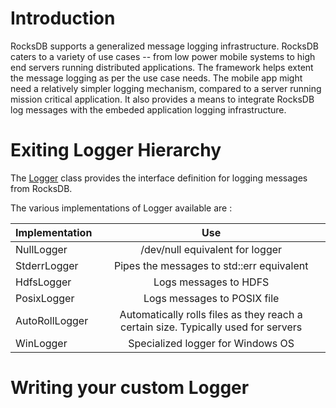 # Introduction

RocksDB supports a generalized message logging infrastructure. RocksDB caters to a variety of use cases -- from low power mobile systems to high end servers running distributed applications. The framework helps extent the message logging as per the use case needs. The mobile app might need a relatively simpler logging mechanism, compared to a server running mission critical application. It also provides a means to integrate RocksDB log messages with the embeded application logging infrastructure. 

# Exiting Logger Hierarchy

The [Logger](https://github.com/facebook/rocksdb/blob/master/include/rocksdb/env.h#L663) class provides the interface definition for logging messages from RocksDB. 

The various implementations of Logger available are :

| Implementation        | Use           |
| ------------- |:-------------:| 
| NullLogger | /dev/null equivalent for logger| 
| StderrLogger| Pipes the messages to std::err equivalent| 
| HdfsLogger| Logs messages to HDFS|
| PosixLogger| Logs messages to POSIX file|
| AutoRollLogger| Automatically rolls files as they reach a certain size. Typically used for servers|
| WinLogger| Specialized logger for Windows OS|

# Writing your custom Logger